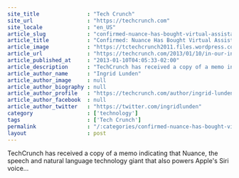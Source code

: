 ```yaml
---
site_title               : "Tech Crunch"
site_url                 : "https://techcrunch.com"
site_locale              : "en_US"
article_slug             : "confirmed-nuance-has-bought-virtual-assistant-specialist-virtuoz-to-ramp-up-its-enterprise-services"
article_title            : "Confirmed: Nuance Has Bought Virtual Assistant Specialist VirtuOz To Ramp Up Its Enterprise Services"
article_image            : "https://tctechcrunch2011.files.wordpress.com/2013/01/screen-shot-2013-01-10-at-11-20-10.png?w=497&h=236&crop=1"
article_url              : "https://techcrunch.com/2013/01/10/in-our-inbox-a-memo-that-says-nuance-has-bought-virtuoz-to-ramp-up-its-enterprise-services/"
article_published_at     : "2013-01-10T04:05:33-02:00"
article_description      : "TechCrunch has received a copy of a memo indicating that Nuance, the speech and natural language technology giant that also powers Apple's Siri voice..."
article_author_name      : "Ingrid Lunden"
article_author_image     : null
article_author_biography : null
article_author_profile   : "https://techcrunch.com/author/ingrid-lunden/"
article_author_facebook  : null
article_author_twitter   : "https://twitter.com/ingridlunden"
category                 : ['technology']
tags                     : ['Tech Crunch']
permalink                : "/:categories/confirmed-nuance-has-bought-virtual-assistant-specialist-virtuoz-to-ramp-up-its-enterprise-services/"
layout                   : post
---
```


TechCrunch has received a copy of a memo indicating that Nuance, the speech and natural language technology giant that also powers Apple's Siri voice...
